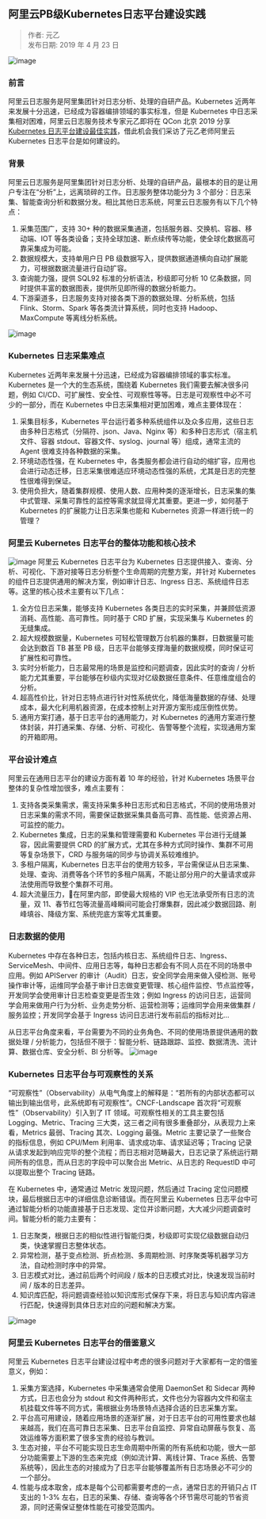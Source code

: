 ## 阿里云PB级Kubernetes日志平台建设实践  

> 作者: 元乙  
> 发布日期: 2019 年 4 月 23 日  

![image](images/1904-alypbjkubernetesrzptjssj-0.jpeg)

### 前言

阿里云日志服务是阿里集团针对日志分析、处理的自研产品。Kubernetes 近两年来发展十分迅速，已经成为容器编排领域的事实标准，但是 Kubernetes 中日志采集相对困难，阿里云日志服务技术专家元乙即将在 QCon 北京 2019 分享[Kubernetes 日志平台建设最佳实践](https://2019.qconbeijing.com/presentation/1448?utm_source=infoq&utm_campaign=full&utm_medium=article&utm_term=0422k8s)，借此机会我们采访了元乙老师阿里云 Kubernetes 日志平台是如何建设的。

### 背景

阿里云日志服务是阿里集团针对日志分析、处理的自研产品，最根本的目的是让用户专注在“分析”上，远离琐碎的工作。日志服务整体功能分为 3 个部分：日志采集、智能查询分析和数据分发。相比其他日志系统，阿里云日志服务有以下几个特点：

1. 采集范围广，支持 30+ 种的数据采集通道，包括服务器、交换机、容器、移动端、IOT 等各类设备；支持全球加速、断点续传等功能，使全球化数据高可靠采集成为可能。
2. 数据规模大，支持单用户日 PB 级数据写入，提供数据通道横向自动扩展能力，可根据数据流量进行自动扩容。
3. 查询能力强，提供 SQL92 标准的分析语法，秒级即可分析 10 亿条数据，同时提供丰富的数据图表，提供所见即所得的数据分析能力。
4. 下游渠道多，日志服务支持对接各类下游的数据处理、分析系统，包括 Flink、Storm、Spark 等各类流计算系统，同时也支持 Hadoop、MaxCompute 等离线分析系统。

![image](images/1904-alypbjkubernetesrzptjssj-1.png)

### Kubernetes 日志采集难点                                     ​

Kubernetes 近两年来发展十分迅速，已经成为容器编排领域的事实标准。Kubernetes 是一个大的生态系统，围绕着 Kubernetes 我们需要去解决很多问题，例如 CI/CD、可扩展性、安全性、可观察性等等。日志是可观察性中必不可少的一部分，而在 Kubernetes 中日志采集相对更加困难，难点主要体现在：

1. 采集目标多，Kubernetes 平台运行着多种系统组件以及众多应用，这些日志由多种日志格式（分隔符、json、Java、Nginx 等）和多种日志形式（宿主机文件、容器 stdout、容器文件、syslog、journal 等）组成，通常主流的 Agent 很难支持各种数据的采集。
2. 环境动态性强，在 Kubernetes 中，各类服务都会进行自动的缩扩容，应用也会进行动态迁移，日志采集很难适应环境动态性强的系统，尤其是日志的完整性很难得到保证。
3. 使用负担大，随着集群规模、使用人数、应用种类的逐渐增长，日志采集的集中式管理、采集可靠性的监控等需求就显得尤其重要。更进一步，如何基于 Kubernetes 的扩展能力让日志采集也能和 Kubernetes 资源一样进行统一的管理？

### 阿里云 Kubernetes 日志平台的整体功能和核心技术

![image](images/1904-alypbjkubernetesrzptjssj-2.png)
                                        ​
阿里云 Kubernetes 日志平台为 Kubernetes 日志提供接入、查询、分析、可视化、下游对接等日志分析整个生命周期的完整方案，并针对 Kubernetes 的组件日志提供通用的解决方案，例如审计日志、Ingress 日志、系统组件日志等。这里的核心技术主要有以下几点：

1. 全方位日志采集，能够支持 Kubernetes 各类日志的实时采集，并兼顾低资源消耗、高性能、高可靠性。同时基于 CRD 扩展，实现采集与 Kubernetes 的无缝集成。
2. 超大规模数据量，Kubernetes 可轻松管理数万台机器的集群，日数据量可能会达到数百 TB 甚至 PB 级，日志平台能够支撑海量的数据规模，同时保证可扩展性和可靠性。
3. 实时分析能力，日志最常用的场景是监控和问题调查，因此实时的查询 / 分析能力尤其重要，平台能够在秒级内实现对亿级数据任意条件、任意维度组合的分析。
4. 超高性价比，针对日志特点进行针对性系统优化，降低海量数据的存储、处理成本，最大化利用机器资源，在成本控制上对开源方案形成压倒性优势。
5. 通用方案打通，基于日志平台的通用能力，对 Kubernetes 的通用方案进行整体封装，并打通采集、存储、分析、可视化、告警等整个流程，实现通用方案的开箱即用。

### 平台设计难点

阿里云在通用日志平台的建设方面有着 10 年的经验，针对 Kubernetes 场景平台整体的复杂性增加很多，难点主要有：

1. 支持各类采集需求，需支持采集多种日志形式和日志格式，不同的使用场景对日志采集的需求不同，需要保证数据采集具备高可靠、高性能、低资源占用、可监控的能力。
2. Kubernetes 集成，日志的采集和管理需要和 Kubernetes 平台进行无缝兼容，因此需要提供 CRD 的扩展方式，尤其在多种方式同时操作、集群不可用等复杂场景下，CRD 与服务端的同步与协调关系较难维护。
3. 多租户隔离，Kubernetes 日志平台的使用方较多，平台需保证从日志采集、处理、查询、消费等各个环节的多租户隔离，不能让部分用户的大量请求或非法使用而导致整个集群不可用。
4. 超大流量压力，在阿里内部，即使最大规格的 VIP 也无法承受所有日志的流量，双 11、春节红包等流量高峰瞬间可能会打爆集群，因此减少数据回路、削峰填谷、降级方案、系统兜底方案等尤其重要。

### 日志数据的使用

Kubernetes 中存在各种日志，包括内核日志、系统组件日志、Ingress、ServiceMesh、中间件、应用日志等，每种日志都会有不同人员在不同的场景中应用。例如 APIServer 的审计（Audit）日志，安全同学会用来做入侵检测、账号操作审计等，运维同学会基于审计日志做变更管理、核心组件监控、节点监控等，开发同学会使用审计日志检查变更是否生效；例如 Ingress 的访问日志，运营同学会用来做用户行为分析、业务走势分析、运营检测等；运维同学会用来做集群 / 服务监控；开发同学会基于 Ingress 访问日志进行发布前后的指标对比…

从日志平台角度来看，平台需要为不同的业务角色、不同的使用场景提供通用的数据处理 / 分析能力，包括但不限于：智能分析、链路跟踪、监控、数据清洗、流计算、数据仓库、安全分析、BI 分析等。
![image](images/1904-alypbjkubernetesrzptjssj-3.png)
                                       ​

### Kubernetes 日志平台与可观察性的关系

“可观察性”（Observability）从电气角度上的解释是：“若所有的内部状态都可以输出到输出信号，此系统即有可观察性”。CNCF-Landscape 首次将“可观察性”（Observability）引入到了 IT 领域。可观察性相关的工具主要包括 Logging、Metric、Tracing 三大类，这三者之间有很多重叠部分，从表现力上来看，Metrics 最弱、Tracing 其次、Logging 最强。Metric 主要记录了一些聚合的指标信息，例如 CPU/Mem 利用率、请求成功率、请求延迟等；Tracing 记录从请求发起到响应完毕的整个流程；而日志相对范畴最大，日志记录了系统运行期间所有的信息，而从日志的字段中可以聚合出 Metric、从日志的 RequestID 中可以提取出整个 Tracing 链路。

在 Kubernetes 中，通常通过 Metric 发现问题，然后通过 Tracing 定位问题模块，最后根据日志中的详细信息诊断错误。而在阿里云 Kubernetes 日志平台中可通过智能分析的功能直接基于日志发现、定位并诊断问题，大大减少问题调查时间。智能分析的能力主要有：

1. 日志聚类，根据日志的相似性进行智能归类，秒级即可实现亿级数据自动归类，快速掌握日志整体状态。
2. 异常检测，基于变点检测、折点检测、多周期检测、时序聚类等机器学习方法，自动检测时序中的异常。
3. 日志模式对比，通过前后两个时间段 / 版本的日志模式对比，快速发现当前时间 / 版本的日志差异。
4. 知识库匹配，将问题调查经验以知识库形式保存下来，将日志与知识库内容进行匹配，快速得到具体日志对应的问题和解决方案。

![image](images/1904-alypbjkubernetesrzptjssj-4.png)
                                     ​

### 阿里云 Kubernetes 日志平台的借鉴意义

阿里云 Kubernetes 日志平台建设过程中考虑的很多问题对于大家都有一定的借鉴意义，例如：

1. 采集方案选择，Kubernetes 中采集通常会使用 DaemonSet 和 Sidecar 两种方式，日志也会分为 stdout 和文件两种形式，文件也分为容器内文件和宿主机挂载文件等不同方式，需根据业务场景特点选择合适的日志采集方案。
2. 平台高可用建设，随着应用场景的逐渐扩展，对于日志平台的可用性要求也越来越高，我们在高可靠日志采集、日志平台自监控、异常自动屏蔽与恢复、高效运维等方面积累了很多宝贵的经验与教训。
3. 生态对接，平台不可能实现日志生命周期中所需的所有系统和功能，很大一部分功能需要上下游的生态来完成（例如流计算、离线计算、Trace 系统、告警系统等），因此生态的对接成为了日志平台能够覆盖所有日志场景必不可少的一个部分。
4. 性能与成本取舍，成本是每个公司都需要考虑的一点，通常日志的开销只占 IT 支出的 1-3% 左右，日志的采集、存储、查询等各个环节需尽可能的节省资源，同时还需保证整体性能在可接受范围内。

